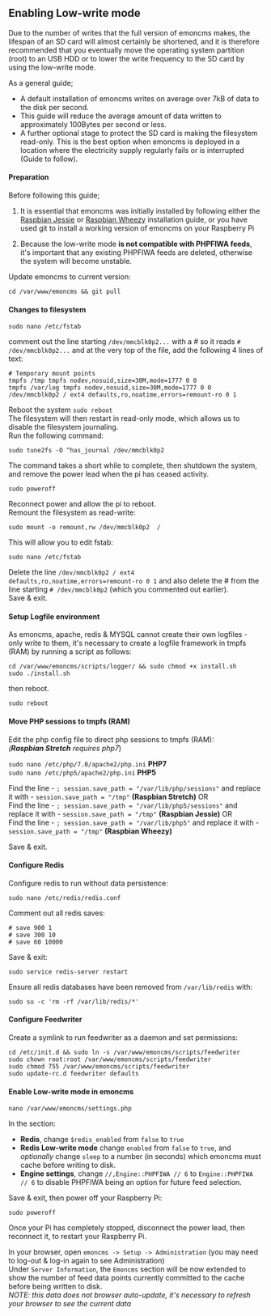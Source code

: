 ## Enabling Low-write mode
Due to the number of writes that the full version of emoncms makes, the lifespan of an SD card will almost certainly be shortened, and it is therefore recommended that you eventually move the operating system partition (root) to an USB HDD or to lower the write frequency to the SD card by using the low-write mode.

As a general guide;
* A default installation of emoncms writes on average over 7kB of data to the disk per second.
* This guide will reduce the average amount of data written to approximately 100Bytes per second or less.
* A further optional stage to protect the SD card is making the filesystem read-only. This is the best option when emoncms is deployed in a location where the electricity supply regularly fails or is interrupted (Guide to follow).

#### Preparation

Before following this guide;

1. It is essential that emoncms was initially installed by following either the [Raspbian Jessie](readme.md) or [Raspbian Wheezy](install_Wheezy.md) installation guide, or you have used git to install a working version of emoncms on your Raspberry Pi

1. Because the low-write mode **is not compatible with PHPFIWA feeds**, it's important that any existing PHPFIWA feeds are deleted, otherwise the system will become unstable.  

Update emoncms to current version:

    cd /var/www/emoncms && git pull

#### Changes to filesystem

    sudo nano /etc/fstab

comment out the line starting `/dev/mmcblk0p2...` with a # so it reads `# /dev/mmcblk0p2...` and at the very top of the file, add the following 4 lines of text:

    # Temporary mount points
    tmpfs /tmp tmpfs nodev,nosuid,size=30M,mode=1777 0 0
    tmpfs /var/log tmpfs nodev,nosuid,size=30M,mode=1777 0 0
    /dev/mmcblk0p2 / ext4 defaults,ro,noatime,errors=remount-ro 0 1

Reboot the system `sudo reboot`  
The filesystem will then restart in read-only mode, which allows us to disable the filesystem journaling.  
Run the following command:

`sudo tune2fs -O ^has_journal /dev/mmcblk0p2`

The command takes a short while to complete, then shutdown the system, and remove the power lead when the pi has ceased activity.

`sudo poweroff`

Reconnect power and allow the pi to reboot.  
Remount the filesystem as read-write:

`sudo mount -o remount,rw /dev/mmcblk0p2  /`

This will allow you to edit fstab:

`sudo nano /etc/fstab`

Delete the line `/dev/mmcblk0p2 / ext4 defaults,ro,noatime,errors=remount-ro 0 1` and also delete the # from the line starting `# /dev/mmcblk0p2` (which you commented out earlier).  
Save & exit.

#### Setup Logfile environment
As emoncms, apache, redis & MYSQL cannot create their own logfiles - only write to them, it's necessary to create a logfile framework in tmpfs (RAM) by running a script as follows:

```cd /var/www/emoncms/scripts/logger/ && sudo chmod +x install.sh```  
```sudo ./install.sh```

then reboot.

`sudo reboot`

#### Move PHP sessions to tmpfs (RAM)

Edit the php config file to direct php sessions to tmpfs (RAM):  
*(**Raspbian Stretch** requires php7*)

`sudo nano /etc/php/7.0/apache2/php.ini` **PHP7**  
`sudo nano /etc/php5/apache2/php.ini` **PHP5**

Find the line - `; session.save_path = "/var/lib/php/sessions"` and replace it with - `session.save_path = "/tmp"` **(Raspbian Stretch)** OR  
Find the line - `; session.save_path = "/var/lib/php5/sessions"` and replace it with - `session.save_path = "/tmp"` **(Raspbian Jessie)** OR  
Find the line - `; session.save_path = "/var/lib/php5"` and replace it with - `session.save_path = "/tmp"` **(Raspbian Wheezy)**  

Save & exit.

#### Configure Redis
Configure redis to run without data persistence:

`sudo nano /etc/redis/redis.conf`

Comment out all redis saves:

    # save 900 1
    # save 300 10
    # save 60 10000

Save & exit:

    sudo service redis-server restart

Ensure all redis databases have been removed from `/var/lib/redis` with: 
    
    sudo su -c 'rm -rf /var/lib/redis/*'

#### Configure Feedwriter

Create a symlink to run feedwriter as a daemon and set permissions:

    cd /etc/init.d && sudo ln -s /var/www/emoncms/scripts/feedwriter
    sudo chown root:root /var/www/emoncms/scripts/feedwriter
    sudo chmod 755 /var/www/emoncms/scripts/feedwriter
    sudo update-rc.d feedwriter defaults

#### Enable Low-write mode in emoncms

    nano /var/www/emoncms/settings.php

In the section:
* **Redis**, change `$redis_enabled` from `false` to `true`  
* **Redis Low-write mode** change `enabled` from `false` to `true`, and _optionally_ change `sleep` to a number (in seconds) which emoncms must cache before writing to disk.  
* **Engine settings**, change `//,Engine::PHPFIWA // 6` to `Engine::PHPFIWA   // 6` to disable PHPFIWA being an option for future feed selection.

Save & exit, then power off your Raspberry Pi:

    sudo poweroff

Once your Pi has completely stopped, disconnect the power lead, then reconnect it, to restart your Raspberry Pi.

In your browser, open `emoncms -> Setup -> Administration` (you may need to log-out & log-in again to see Administration)  
Under `Server Information`, the `Emoncms` section will be now extended to show the number of feed data points currently committed to the cache before being written to disk.  
_NOTE: this data does not browser auto-update, it's necessary to refresh your browser to see the current data_
